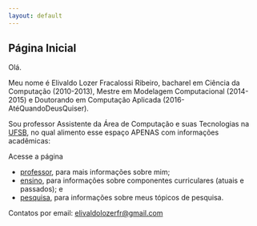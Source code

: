 ```yaml
---
layout: default
---
```


## Página Inicial

Olá.

Meu nome é Elivaldo Lozer Fracalossi Ribeiro, bacharel em Ciência da Computação (2010-2013), Mestre em Modelagem Computacional (2014-2015) e Doutorando em Computação Aplicada (2016-AtéQuandoDeusQuiser).

Sou professor Assistente da Área de Computação e suas Tecnologias na [UFSB](http://www.ufsb.edu.br), no qual alimento esse espaço APENAS com informações acadêmicas:

Acesse a página
+ [professor](/pages/professor), para mais informações sobre mim;
+ [ensino](/pages/ensino), para informações sobre componentes curriculares (atuais e passados); e
+ [pesquisa](/pages/pesquisa), para informações sobre meus tópicos de pesquisa.

Contatos por email: elivaldolozerfr@gmail.com
